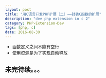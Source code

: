 ```yaml
---
layout: post
title: "用C语言开发PHP扩展（二）——封装C函数的扩展"
description: "dev php extension in c 2"
category: PHP-Extension-Dev
tags: [php, c]
date: 2016-08-30
---
```


- 函数定义之间不能有空行
- 使用资源是为了实现自动释放


## 未完待续。。。